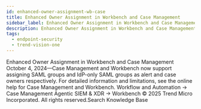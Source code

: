 ```yaml
---
id: enhanced-owner-assignment-wb-case
title: Enhanced Owner Assignment in Workbench and Case Management
sidebar_label: Enhanced Owner Assignment in Workbench and Case Management
description: Enhanced Owner Assignment in Workbench and Case Management
tags:
  - endpoint-security
  - trend-vision-one
---
```


 Enhanced Owner Assignment in Workbench and Case Management October 4, 2024—Case Management and Workbench now support assigning SAML groups and IdP-only SAML groups as alert and case owners respectively. For detailed information and limitations, see the online help for Case Management and Workbench. Workflow and Automation → Case Management Agentic SIEM & XDR → Workbench © 2025 Trend Micro Incorporated. All rights reserved.Search Knowledge Base